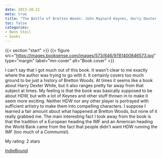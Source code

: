 ```yaml
---
date: 2013-10-21
meta: true
title: "The Battle of Bretton Woods: John Maynard Keynes, Harry Dexter White, and the Making of a New World Order"
toc: false
categories:
- Benn Steil
- books
---
```


{{< section "start" >}}
{{< figure src="https://images.booksense.com/images/573/846/9781400846573.jpg" type="margin" label="mn-cover" alt="Book cover" >}}

I can't say that I got much out of this book. It wasn't clear to me exactly where the author was trying to go with it. It certainly covers too much ground to be just a history of Bretton Woods. At times it seems like a book about Harry Dexter White, but it also ranges pretty far away from that subject at times. My feeling is that the book was basically supposed to be about HDW, but with a lot of Keynes and other stuff thrown in to make it seem more exciting. Neither HDW nor any other player is portrayed with sufficient artistry to make them into compelling characters. I suppose I learned a fair amount about what happened at Bretton Woods, but none of it really grabbed me. The main interesting fact I took away from the book is that the tradition of a European heading the IMF and an American heading the World Bank came from the fact that people didn't want HDW running the IMF (too much of a Communist).

My rating: 2 stars  

[IndieBound](https://www.indiebound.org/book/9781400846573)
